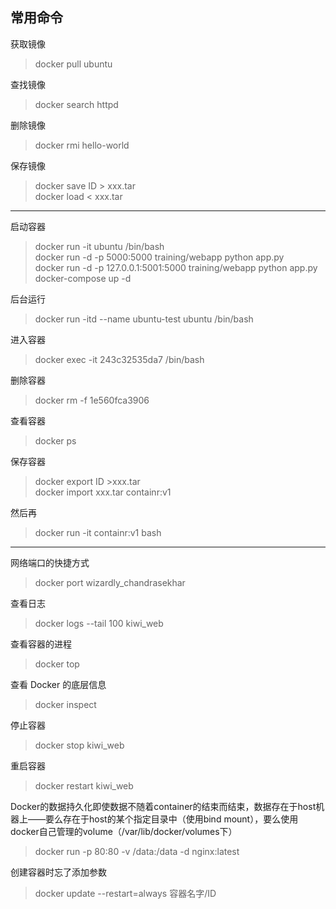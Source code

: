 ## 常用命令
获取镜像
>docker pull ubuntu  

查找镜像
>docker search httpd

删除镜像
>docker rmi hello-world

保存镜像
>docker save ID > xxx.tar  
>docker load < xxx.tar  
-------------

启动容器
>docker run -it ubuntu /bin/bash  
>docker run -d -p 5000:5000 training/webapp python app.py  
>docker run -d -p 127.0.0.1:5001:5000 training/webapp python app.py  
>docker-compose up -d 

后台运行
>docker run -itd --name ubuntu-test ubuntu /bin/bash  

进入容器
>docker exec -it 243c32535da7 /bin/bash

删除容器
>docker rm -f 1e560fca3906

查看容器
>docker ps

保存容器
>docker export ID >xxx.tar  
>docker import xxx.tar containr:v1  

然后再  
>docker run -it containr:v1 bash
-------------

网络端口的快捷方式
>docker port wizardly_chandrasekhar 

查看日志
>docker logs --tail 100 kiwi_web

查看容器的进程
>docker top

查看 Docker 的底层信息
>docker inspect

停止容器
>docker stop kiwi_web

重启容器
>docker restart kiwi_web

Docker的数据持久化即使数据不随着container的结束而结束，数据存在于host机器上——要么存在于host的某个指定目录中（使用bind mount），要么使用docker自己管理的volume（/var/lib/docker/volumes下）
>docker run -p 80:80 -v /data:/data -d nginx:latest

创建容器时忘了添加参数
>docker update --restart=always 容器名字/ID  
